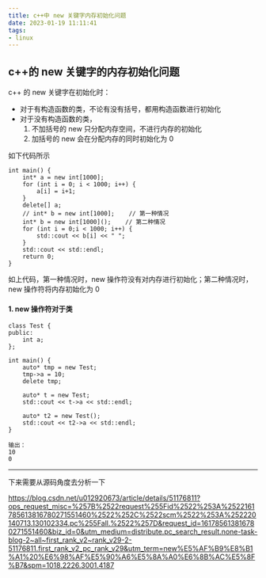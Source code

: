 ```yaml
---
title: c++中 new 关键字内存初始化问题
date: 2023-01-19 11:11:41
tags:
- linux
---
```


## c++的 new 关键字的内存初始化问题

c++ 的 new 关键字在初始化时：

- 对于有构造函数的类，不论有没有括号，都用构造函数进行初始化
- 对于没有构造函数的类，
    1. 不加括号的 new 只分配内存空间，不进行内存的初始化
    2. 加括号的 new 会在分配内存的同时初始化为 0 

如下代码所示

```
int main() {
    int* a = new int[1000];
    for (int i = 0; i < 1000; i++) {
        a[i] = i+1;
    }
    delete[] a;
    // int* b = new int[1000];    // 第一种情况
    int* b = new int[1000]();    // 第二种情况
    for (int i = 0;i < 1000; i++) {
        std::cout << b[i] << " ";
    }
    std::cout << std::endl;
    return 0;
}
```

如上代码，第一种情况时，new 操作符没有对内存进行初始化；第二种情况时，new 操作符将内存初始化为 0 

#### 1. new 操作符对于类

```
class Test {
public:
    int a;
};

int main() {
    auto* tmp = new Test;
    tmp->a = 10;
    delete tmp;

    auto* t = new Test;
    std::cout << t->a << std::endl;

    auto* t2 = new Test();
    std::cout << t2->a << std::endl;
}
```

```
输出：
10
0
```

---

下来需要从源码角度去分析一下

https://blog.csdn.net/u012920673/article/details/51176811?ops_request_misc=%257B%2522request%255Fid%2522%253A%2522161785613816780271551460%2522%252C%2522scm%2522%253A%252220140713.130102334.pc%255Fall.%2522%257D&request_id=161785613816780271551460&biz_id=0&utm_medium=distribute.pc_search_result.none-task-blog-2~all~first_rank_v2~rank_v29-2-51176811.first_rank_v2_pc_rank_v29&utm_term=new%E5%AF%B9%E8%B1%A1%20%E6%98%AF%E5%90%A6%E5%8A%A0%E6%8B%AC%E5%8F%B7&spm=1018.2226.3001.4187











